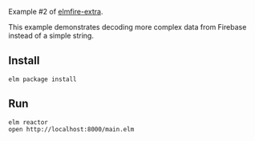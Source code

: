 Example #2 of [elmfire-extra](https://github.com/ThomasWeiser/elmfire-extra).

This example demonstrates decoding more complex data from Firebase instead of a simple string.

## Install

```
elm package install
```

## Run

```
elm reactor
open http://localhost:8000/main.elm
```
